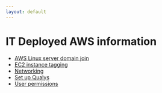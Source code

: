 ```yaml
---
layout: default
---
```

IT Deployed AWS information
====

* [AWS Linux server domain join](LinuxJoinHPDomain/index.md)
* [EC2 instance tagging](EC2Tagging/index.md)
* [Networking](Networking/index.md)
* [Set up Qualys](Networking/Qualys/index.md)
* [User permissions](UserPermissions/index.md)

